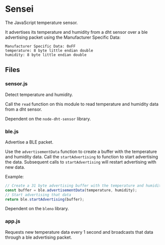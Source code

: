 # Sensei 

The JavaScript temperature sensor.

It advertises its temperature and humidity from a dht sensor over a ble advertising packet using the Manufacturer Specific Data:

```
Manufacturer Specific Data: 0xFF
temperature: 8 byte little endian double
humidity: 8 byte little endian double
```

## Files

### sensor.js

Detect temperature and humidity.

Call the `read` function on this module to read temperature and humidity data from a dht sensor.

Dependent on the `node-dht-sensor` library.

### ble.js

Advertise a BLE packet.

Use the `advertisementData` function to create a buffer with the temperature and humidity data. Call the `startAdvertising` to function to start advertising the data. Subsequent calls to `startAdvertising` will restart advertising with new data.

Example:

```js
// Create a 31 byte advertising buffer with the temperature and humidity data
const buffer = ble.advertisementData(temperature, humidity);
// Start advertising that data
return ble.startAdvertising(buffer);
```


Dependent on the `bleno` library.

### app.js

Requests new temperature data every 1 second and broadcasts that data through a ble advertising packet.